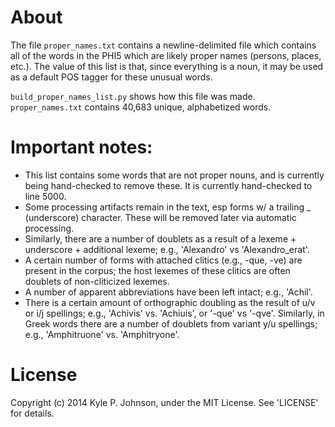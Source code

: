 # About
The file `proper_names.txt` contains a newline-delimited file which contains all of the words in the PHI5 which are likely proper names (persons, places, etc.). The value of this list is that, since everything is a noun, it may be used as a default POS tagger for these unusual words. 

`build_proper_names_list.py` shows how this file was made. `proper_names.txt` contains 40,683 unique, alphabetized words.

# Important notes:

* This list contains some words that are not proper nouns, and is currently being hand-checked to remove these.  It is currently hand-checked to line 5000.
* Some processing artifacts remain in the text, esp forms w/ a trailing _ (underscore) character. These will be removed later via automatic processing.
* Similarly, there are a number of doublets as a result of a lexeme + underscore + additional lexeme; e.g., 'Alexandro' vs 'Alexandro_erat'.
* A certain number of forms with attached clitics (e.g., -que, -ve) are present in the corpus; the host lexemes of these clitics are often doublets of non-cliticized lexemes.
* A number of apparent abbreviations have been left intact; e.g., 'Achil'.
* There is a certain amount of orthographic doubling as the result of u/v or i/j spellings; e.g., 'Achivis' vs. 'Achiuis', or '-que' vs '-qve'.  Similarly, in Greek words there are a number of doublets from variant y/u spellings; e.g., 'Amphitruone' vs. 'Amphitryone'.


# License
Copyright (c) 2014 Kyle P. Johnson, under the MIT License. See 'LICENSE' for details.

